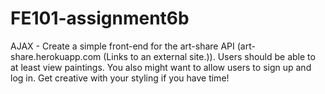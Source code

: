 # FE101-assignment6b
AJAX - Create a simple front-end for the art-share API (art-share.herokuapp.com (Links to an external site.)). Users should be able to at least view paintings. You also might want to allow users to sign up and log in. Get creative with your styling if you have time!
